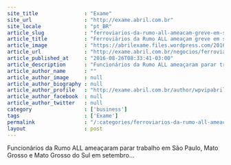 ```yaml
---
site_title               : "Exame"
site_url                 : "http://exame.abril.com.br"
site_locale              : "pt_BR"
article_slug             : "ferroviarios-da-rumo-all-ameacam-greve-em-setembro"
article_title            : "Ferroviários da Rumo ALL ameaçam greve em setembro"
article_image            : "https://abrilexame.files.wordpress.com/2016/09/size_960_16_9_ferrovia-transnordestina.jpg?quality=70&strip=all&w=960"
article_url              : "http://exame.abril.com.br/negocios/ferroviarios-da-rumo-all-ameacam-greve-em-setembro/"
article_published_at     : "2016-08-26T08:33:41-03:00"
article_description      : "Funcionários da Rumo ALL ameaçaram parar trabalho em São Paulo, Mato Grosso e Mato Grosso do Sul em setembro..."
article_author_name      : ""
article_author_image     : null
article_author_biography : null
article_author_profile   : "http://exame.abril.com.br/author/wpvipabril/"
article_author_facebook  : null
article_author_twitter   : null
category                 : ['business']
tags                     : ['Exame']
permalink                : "/:categories/ferroviarios-da-rumo-all-ameacam-greve-em-setembro/"
layout                   : post
---
```


Funcionários da Rumo ALL ameaçaram parar trabalho em São Paulo, Mato Grosso e Mato Grosso do Sul em setembro...
